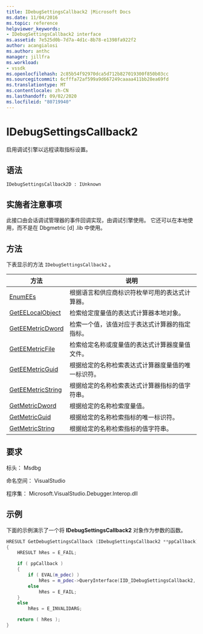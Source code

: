 ```yaml
---
title: IDebugSettingsCallback2 |Microsoft Docs
ms.date: 11/04/2016
ms.topic: reference
helpviewer_keywords:
- IDebugSettingsCallback2 interface
ms.assetid: 7e525d0b-7d7a-4d1c-8b78-e1398fa922f2
author: acangialosi
ms.author: anthc
manager: jillfra
ms.workload:
- vssdk
ms.openlocfilehash: 2c85b54f92970dca5d712b827019300f850b03cc
ms.sourcegitcommit: 6cfffa72af599a9d667249caaaa411bb28ea69fd
ms.translationtype: MT
ms.contentlocale: zh-CN
ms.lasthandoff: 09/02/2020
ms.locfileid: "80719940"
---
```

# <a name="idebugsettingscallback2"></a>IDebugSettingsCallback2
启用调试引擎以远程读取指标设置。

## <a name="syntax"></a>语法

```
IDebugSettingsCallback2D : IUnknown
```

## <a name="notes-for-implementers"></a>实施者注意事项
此接口由会话调试管理器的事件回调实现，由调试引擎使用。 它还可以在本地使用，而不是在 Dbgmetric [d] .lib 中使用。

## <a name="methods"></a>方法
下表显示的方法 `IDebugSettingsCallback2` 。

|方法|说明|
|------------|-----------------|
|[EnumEEs](../../../extensibility/debugger/reference/idebugsettingscallback2-enumees.md)|根据语言和供应商标识符枚举可用的表达式计算器。|
|[GetEELocalObject](../../../extensibility/debugger/reference/idebugsettingscallback2-geteelocalobject.md)|检索给定度量值的表达式计算器本地对象。|
|[GetEEMetricDword](../../../extensibility/debugger/reference/idebugsettingscallback2-geteemetricdword.md)|检索一个值，该值对应于表达式计算器的指定指标。|
|[GetEEMetricFile](../../../extensibility/debugger/reference/idebugsettingscallback2-geteemetricfile.md)|检索给定名称或度量值的表达式计算器度量值文件。|
|[GetEEMetricGuid](../../../extensibility/debugger/reference/idebugsettingscallback2-geteemetricguid.md)|根据给定的名称检索表达式计算器度量值的唯一标识符。|
|[GetEEMetricString](../../../extensibility/debugger/reference/idebugsettingscallback2-geteemetricstring.md)|根据给定的名称检索表达式计算器指标的值字符串。|
|[GetMetricDword](../../../extensibility/debugger/reference/idebugsettingscallback2-getmetricdword.md)|根据给定的名称检索度量值。|
|[GetMetricGuid](../../../extensibility/debugger/reference/idebugsettingscallback2-getmetricguid.md)|根据给定的名称检索指标的唯一标识符。|
|[GetMetricString](../../../extensibility/debugger/reference/idebugsettingscallback2-getmetricstring.md)|根据给定的名称检索指标的值字符串。|

## <a name="requirements"></a>要求
标头： Msdbg

命名空间： VisualStudio

程序集： Microsoft.VisualStudio.Debugger.Interop.dll

## <a name="example"></a>示例
下面的示例演示了一个将 **IDebugSettingsCallback2** 对象作为参数的函数。

```cpp
HRESULT GetDebugSettingsCallback (IDebugSettingsCallback2 **ppCallback)
{
    HRESULT hRes = E_FAIL;

    if ( ppCallback )
    {
        if ( EVAL(m_pdec) )
            hRes = m_pdec->QueryInterface(IID_IDebugSettingsCallback2, (void **)ppCallback);
        else
            hRes = E_FAIL;
    }
    else
        hRes = E_INVALIDARG;

    return ( hRes );
}
```
